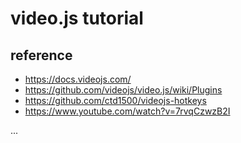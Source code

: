 # video.js tutorial

## reference

* https://docs.videojs.com/
* https://github.com/videojs/video.js/wiki/Plugins
* https://github.com/ctd1500/videojs-hotkeys
* https://www.youtube.com/watch?v=7rvqCzwzB2I

...